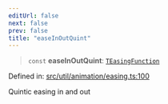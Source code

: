 ```yaml
---
editUrl: false
next: false
prev: false
title: "easeInOutQuint"
---
```


> `const` **easeInOutQuint**: [`TEasingFunction`](/api/fabric/namespaces/util/type-aliases/teasingfunction/)

Defined in: [src/util/animation/easing.ts:100](https://github.com/fabricjs/fabric.js/blob/b4f67b1cfd353d0e2763b168e07bce6b67895452/src/util/animation/easing.ts#L100)

Quintic easing in and out
